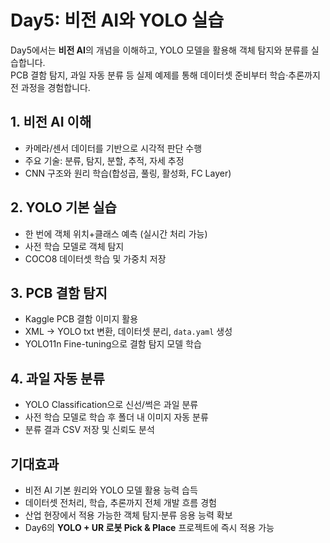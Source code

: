 # Day5: 비전 AI와 YOLO 실습

Day5에서는 **비전 AI**의 개념을 이해하고, YOLO 모델을 활용해 객체 탐지와 분류를 실습합니다.  
PCB 결함 탐지, 과일 자동 분류 등 실제 예제를 통해 데이터셋 준비부터 학습·추론까지 전 과정을 경험합니다.

## 1. 비전 AI 이해
- 카메라/센서 데이터를 기반으로 시각적 판단 수행
- 주요 기술: 분류, 탐지, 분할, 추적, 자세 추정
- CNN 구조와 원리 학습(합성곱, 풀링, 활성화, FC Layer)

## 2. YOLO 기본 실습
- 한 번에 객체 위치+클래스 예측 (실시간 처리 가능)
- 사전 학습 모델로 객체 탐지
- COCO8 데이터셋 학습 및 가중치 저장

## 3. PCB 결함 탐지
- Kaggle PCB 결함 이미지 활용
- XML → YOLO txt 변환, 데이터셋 분리, `data.yaml` 생성
- YOLO11n Fine-tuning으로 결함 탐지 모델 학습

## 4. 과일 자동 분류
- YOLO Classification으로 신선/썩은 과일 분류
- 사전 학습 모델로 학습 후 폴더 내 이미지 자동 분류
- 분류 결과 CSV 저장 및 신뢰도 분석

## 기대효과
- 비전 AI 기본 원리와 YOLO 모델 활용 능력 습득
- 데이터셋 전처리, 학습, 추론까지 전체 개발 흐름 경험
- 산업 현장에서 적용 가능한 객체 탐지·분류 응용 능력 확보
- Day6의 **YOLO + UR 로봇 Pick & Place** 프로젝트에 즉시 적용 가능
